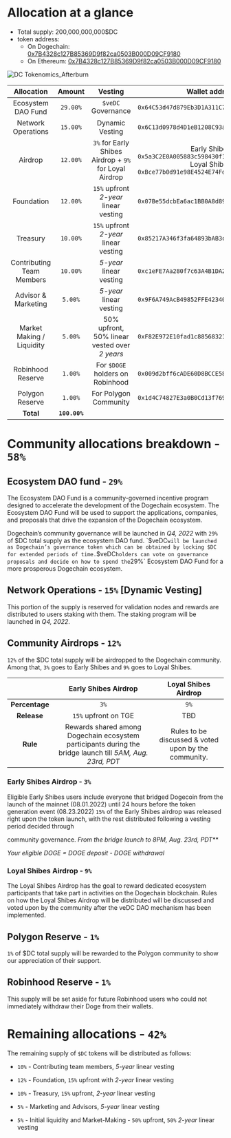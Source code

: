 # Allocation at a glance

* Total supply: 200,000,000,000$DC 
* token address:
    * On Dogechain: [0x7B4328c127B85369D9f82ca0503B000D09CF9180](https://explorer.dogechain.dog/address/0x7B4328c127B85369D9f82ca0503B000D09CF9180)
    * On Ethereum: [0x7B4328c127B85369D9f82ca0503B000D09CF9180](https://etherscan.io/address/0x7B4328c127B85369D9f82ca0503B000D09CF9180)

![DC Tokenomics_Afterburn](/img/gov/token-after-burn.png)

|      **Allocation**       |  **Amount**   |                      **Vesting**                       |                      **Wallet address**                      |
| :-----------------------: | :-----------: | :----------------------------------------------------: | :----------------------------------------------------------: |
|    Ecosystem DAO Fund     |   `29.00%`    |                   `$veDC` Governance                   |         `0x64C53d47d879Eb3D1A311C7110a3964909A60bEc`         |
|    Network Operations     |   `15.00%`    |                    Dynamic Vesting                     |         `0x6C13d0978d4D1eB1208C93ad630c79d1728495C3`         |
|          Airdrop          |   `12.00%`    | `3%` for Early Shibes Airdrop + `9%` for Loyal Airdrop | Early Shibes: `0x5a3C2E0A005883c598430f1Ab303411dB1E0bA3A`<br />Loyal Shibes: `0xBce77b0d91e98E4524E74Fd378A3af5c9B94528e` |
|        Foundation         |   `12.00%`    |         `15%` upfront *2-year* linear vesting          |         `0x07Be55dcbEa6ac1BB0A8d89C88485F483E0Add80`         |
|         Treasury          |   `10.00%`    |         `15%` upfront *2-year* linear vesting          |         `0x85217A346f3fa64893bAB3caeEa59eFfD0Df8BC9`         |
| Contributing Team Members |   `10.00%`    |                *5-year* linear vesting                 |         `0xc1eFE7Aa280f7c63A4B1DA26aE0F7e64ce7F2A8A`         |
|    Advisor & Marketing    |    `5.00%`    |                *5-year* linear vesting                 |         `0x9F6A749AcB49852FFE423408067938aF7a36E15F`         |
| Market Making / Liquidity |    `5.00%`    |     50% upfront, 50% linear vested over *2 years*      |         `0xF82E972E10fad1c8856832187aDFC436edf38288`         |
|     Robinhood Reserve     |    `1.00%`    |            For `$DOGE` holders on Robinhood            |         `0x009d2bff6cADE60D8BCCE580424c72a67d3961b6`         |
|      Polygon Reserve      |    `1.00%`    |                 For Polygon Community                  |         `0x1d4C74827E3a0B0Cd13f76974f145295F7468d41`         |
|         **Total**         | **`100.00%`** |                                                        |                                                              |

# Community allocations breakdown - `58%`

## Ecosystem DAO fund - `29%`

  The Ecosystem DAO Fund is a community-governed incentive program designed to accelerate the development of the Dogechain ecosystem. The Ecosystem DAO Fund will be used to support the applications, companies, and proposals that drive the expansion of the Dogechain ecosystem.

  Dogechain’s community governance will be launched in *Q4, 2022* with `29%` of $DC total supply as the ecosystem DAO fund. `$veDC` will be launched as Dogechain’s governance token which can be obtained by locking $DC for extended periods of time. `$veDC` holders can vote on governance proposals and decide on how to spend the `29%` Ecosystem DAO Fund for a more prosperous Dogechain ecosystem.

## Network Operations - `15%` [Dynamic Vesting]

  This portion of the supply is reserved for validation nodes and rewards are distributed to users staking with them. The staking program will be launched in *Q4, 2022*.

## Community Airdrops - `12%`

  `12%` of the $DC total supply will be airdropped to the Dogechain community. Among that, `3%` goes to Early Shibes and `9%` goes to Loyal Shibes.

|                |                   **Early Shibes Airdrop**                   |               **Loyal Shibes Airdrop**               |
| :------------: | :----------------------------------------------------------: | :--------------------------------------------------: |
| **Percentage** |                             `3%`                             |                         `9%`                         |
|  **Release**   |                     `15%` upfront on TGE                     |                         TBD                          |
|    **Rule**    | Rewards shared among Dogechain ecosystem participants during the bridge launch till *5AM, Aug. 23rd, PDT* | Rules to be discussed & voted upon by the community. |

### Early Shibes Airdrop - `3%`

  Eligible Early Shibes users include everyone that bridged Dogecoin from the launch of the mainnet (08.01.2022) until 24 hours before the token generation event (08.23.2022)
  `15%` of the Early Shibes airdrop was released right upon the token launch, with the rest distributed following a vesting period decided through

  community governance. *From the bridge launch to 8PM, Aug. 23rd, PDT***

  *Your eligible DOGE = DOGE deposit - DOGE withdrawal*

### Loyal Shibes Airdrop - `9%`

  The Loyal Shibes Airdrop has the goal to reward dedicated ecosystem participants that take part in activities on the Dogechain blockchain. 
  Rules on how the Loyal Shibes Airdrop will be distributed will be discussed and voted upon by the community after the veDC DAO mechanism has been implemented. 

## Polygon Reserve - `1%` 

  `1%` of $DC total supply will be rewarded to the Polygon community to show our appreciation of their support. 

## Robinhood Reserve - `1%`

  This supply will be set aside for future Robinhood users who could not immediately withdraw their Doge from their wallets.

# Remaining allocations - `42%`

The remaining supply of `$DC` tokens will be distributed as follows: 

* `10%` - Contributing team members, *5-year* linear vesting

* `12%` - Foundation, `15%` upfront with *2-year* linear vesting

* `10%` - Treasury, `15%` upfront, *2-year* linear vesting

* `5%` - Marketing and Advisors, *5-year* linear vesting

* `5%` - Initial liquidity and Market-Making - `50%` upfront, `50%` *2-year* linear vesting